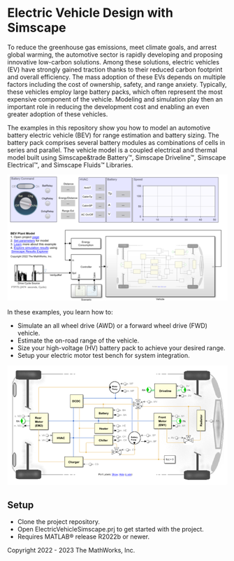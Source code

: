 # Electric Vehicle Design with Simscape

To reduce the greenhouse gas emissions, meet climate goals, and arrest 
global warming, the automotive sector is rapidly developing and proposing 
innovative low-carbon solutions. Among these solutions, electric vehicles (EV) 
have strongly gained traction thanks to their reduced carbon footprint and 
overall efficiency. The mass adoption of these EVs depends on multiple 
factors including the cost of ownership, safety, and range anxiety. 
Typically, these vehicles employ large battery packs, which often represent 
the most expensive component of the vehicle. Modeling and simulation play 
then an important role in reducing the development cost and enabling an even 
greater adoption of these vehicles.

The examples in this repository show you how to model an automotive 
battery electric vehicle (BEV) for range estimation and battery sizing. The 
battery pack comprises several battery modules as combinations of cells in 
series and parallel. The vehicle model is a coupled electrical and thermal 
model built using Simscape&trade Battery&trade;, Simscape Driveline&trade;, 
Simscape Electrical&trade;, and Simscape Fluids&trade; Libraries.

![](ScriptData/BEVplantModelCanvas.png)

In these examples, you learn how to:
* Simulate an all wheel drive (AWD) or a forward wheel drive (FWD) vehicle.
* Estimate the on-road range of the vehicle.
* Size your high-voltage (HV) battery pack to achieve your desired range.
* Setup your electric motor test bench for system integration.

![](ScriptData/BEVplantModelVehicle.png)

## Setup 
* Clone the project repository.
* Open ElectricVehicleSimscape.prj to get started with the project. 
* Requires MATLAB&reg; release R2022b or newer.

Copyright 2022 - 2023 The MathWorks, Inc.

